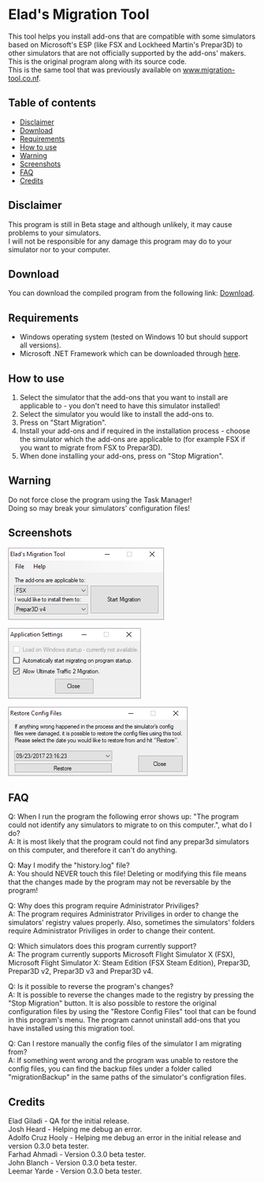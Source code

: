 # Elad's Migration Tool
This tool helps you install add-ons that are compatible with some simulators based on Microsoft's ESP (like FSX and Lockheed Martin's Prepar3D) to other simulators that are not officially supported by the add-ons' makers.  
This is the original program along with its source code.  
This is the same tool that was previously available on www.migration-tool.co.nf.

## Table of contents
- [Disclaimer](#disclaimer)
- [Download](#download)
- [Requirements](#requirements)
- [How to use](#how-to-use)
- [Warning](#warning)
- [Screenshots](#screenshots)
- [FAQ](#faq)
- [Credits](#credits)

## Disclaimer
This program is still in Beta stage and although unlikely, it may cause problems to your simulators.  
I will not be responsible for any damage this program may do to your simulator nor to your computer.

## Download
You can download the compiled program from the following link: [Download](https://github.com/eladcn/migration_tool/raw/master/MigrationTool.exe).

## Requirements
* Windows operating system (tested on Windows 10 but should support all versions).
* Microsoft .NET Framework which can be downloaded through [here](https://www.microsoft.com/en-us/download/details.aspx?id=17851).

## How to use
1. Select the simulator that the add-ons that you want to install are applicable to - you don't need to have this simulator installed!
2. Select the simulator you would like to install the add-ons to.
3. Press on "Start Migration".
4. Install your add-ons and if required in the installation process - choose the simulator which the add-ons are applicable to (for example FSX if you want to migrate from FSX to Prepar3D).
5. When done installing your add-ons, press on "Stop Migration".

## Warning
Do not force close the program using the Task Manager!  
Doing so may break your simulators' configuration files!

## Screenshots
![Main](/screenshots/1.png)

![Settings](/screenshots/2.png)

![Config Files Restoration Tool](/screenshots/3.png)

## FAQ
Q: When I run the program the following error shows up: "The program could not identify any simulators to migrate to on this computer.", what do I do?  
A: It is most likely that the program could not find any prepar3d simulators on this computer, and therefore it can't do anything.

Q: May I modify the "history.log" file?  
A: You should NEVER touch this file! Deleting or modifying this file means that the changes made by the program may not be reversable by the program!

Q: Why does this program require Administrator Priviliges?  
A: The program requires Administrator Priviliges in order to change the simulators' registry values properly.
   Also, sometimes the simulators' folders require Administrator Priviliges in order to change their content.

Q: Which simulators does this program currently support?  
A: The program currently supports Microsoft Flight Simulator X (FSX), Microsoft Flight Simulator X: Steam Edition (FSX Steam Edition), Prepar3D, Prepar3D v2, Prepar3D v3 and Prepar3D v4.

Q: Is it possible to reverse the program's changes?  
A: It is possible to reverse the changes made to the registry by pressing the "Stop Migration" button.
   It is also possible to restore the original configuration files by using the "Restore Config Files" tool that can be found in this program's menu.
   The program cannot uninstall add-ons that you have installed using this migration tool.

Q: Can I restore manually the config files of the simulator I am migrating from?  
A: If something went wrong and the program was unable to restore the config files, you can find the backup files under a folder called "migrationBackup"
   in the same paths of the simulator's configration files.

## Credits
Elad Giladi - QA for the initial release.  
Josh Heard - Helping me debug an error.  
Adolfo Cruz Hooly - Helping me debug an error in the initial release and version 0.3.0 beta tester.  
Farhad Ahmadi - Version 0.3.0 beta tester.  
John Blanch - Version 0.3.0 beta tester.  
Leemar Yarde - Version 0.3.0 beta tester.
